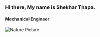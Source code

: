 ### Hi there, My name is Shekhar Thapa.
#### Mechanical Engineer
![Nature Picture](https://github.com/thapashekhar/thapashekhar/main/mountain.jpg)


